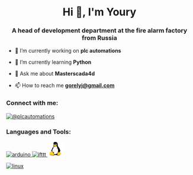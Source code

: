 <h1 align="center">Hi 👋, I'm Youry</h1>
<h3 align="center">A head of development department at the fire alarm factory from Russia</h3>

- 🔭 I’m currently working on **plc automations**

- 🌱 I’m currently learning **Python**

- 💬 Ask me about **Masterscada4d**

- 📫 How to reach me **gorelyj@gmail.com**

<h3 align="left">Connect with me:</h3>
<p align="left">
<a href="https://www.youtube.com/@plcautomations" target="blank"><img align="center" src="https://raw.githubusercontent.com/rahuldkjain/github-profile-readme-generator/master/src/images/icons/Social/youtube.svg" alt="@plcautomations" height="30" width="40" /></a>
</p>

<h3 align="left">Languages and Tools:</h3>
<p align="left"> <a href="https://www.arduino.cc/" target="_blank" rel="noreferrer"> <img src="https://cdn.worldvectorlogo.com/logos/arduino-1.svg" alt="arduino" width="40" height="40"/> </a> 
  <a href="https://ifttt.com/" target="_blank" rel="noreferrer"> <img src="https://www.vectorlogo.zone/logos/ifttt/ifttt-ar21.svg" alt="ifttt" width="40" height="40"/> </a> 
  <a href="https://www.linux.org/" target="_blank" rel="noreferrer"> <img src="https://raw.githubusercontent.com/devicons/devicon/master/icons/linux/linux-original.svg" alt="linux" width="40" height="40"/> </a> 

<a href="https://masterscada.ru/" target="_blank" rel="noreferrer"> <img src="[https://raw.githubusercontent.com/devicons/devicon/master/icons/linux/linux-original.svg](https://static.tildacdn.com/tild3032-3333-4134-b863-376138646538/logo_MasterSCADA.png)https://static.tildacdn.com/tild3032-3333-4134-b863-376138646538/logo_MasterSCADA.png" alt="linux" width="40" height="40"/> </a>

</p>

